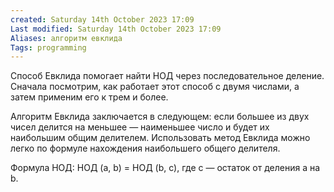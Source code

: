 ```yaml
---
created: Saturday 14th October 2023 17:09
Last modified: Saturday 14th October 2023 17:09
Aliases: алгоритм евклида
Tags: programming
---
```


Способ Евклида помогает найти НОД через последовательное деление. Сначала посмотрим, как работает этот способ с двумя числами, а затем применим его к трем и более.

Алгоритм Евклида заключается в следующем: если большее из двух чисел делится на меньшее — наименьшее число и будет их наибольшим общим делителем. Использовать метод Евклида можно легко по формуле нахождения наибольшего общего делителя.

Формула НОД: НОД (a, b) = НОД (b, с), где с — остаток от деления a на b. 
